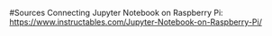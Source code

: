 #Sources
Connecting Jupyter Notebook on Raspberry Pi:
https://www.instructables.com/Jupyter-Notebook-on-Raspberry-Pi/